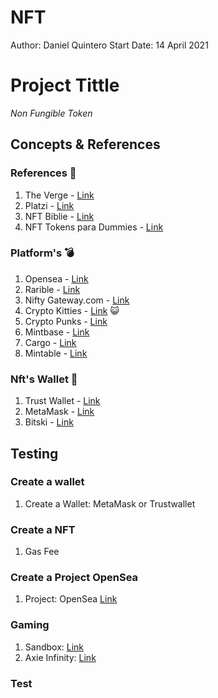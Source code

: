 # NFT

Author: Daniel Quintero
Start Date: 14 April 2021

# Project Tittle

_Non Fungible Token_

## Concepts & References

### References :bathtub:

1. The Verge - [Link](https://www.theverge.com/22310188/nft-explainer-what-is-blockchain-crypto-art-faq)
2. Platzi - [Link](https://www.youtube.com/watch?v=noTJr4ZWIZQ)
3. NFT  Biblie - [Link](https://opensea.io/blog/guides/non-fungible-tokens/)
4. NFT Tokens para Dummies - [Link](https://www.youtube.com/watch?v=vluFUSMMHu4)

### Platform's :bomb:

1. Opensea - [Link](https://opensea.io/)
2. Rarible - [Link](https://rarible.com/)
3. Nifty Gateway.com - [Link](https://niftygateway.com/)
4. Crypto Kitties - [Link](https://www.cryptokitties.co/) :smiley_cat:
5. Crypto Punks - [Link](https://www.larvalabs.com/cryptopunks)
6. Mintbase - [Link](https://mintbase.io/)
7. Cargo - [Link](https://app.cargo.build/marketplace?filter=%7B%7D)
8. Mintable - [Link](https://mintable.app/)

### Nft's Wallet :money_with_wings:

1. Trust Wallet - [Link](https://trustwallet.com/es/collectibles-wallet)
2. MetaMask - [Link](https://metamask.io/)
3. Bitski - [Link](https://www.bitski.com/)

## Testing

### Create a wallet

1. Create a Wallet: MetaMask or Trustwallet

### Create a NFT

1. Gas Fee

### Create a Project OpenSea

1. Project: OpenSea [Link](https://github.com/ProjectOpenSea/opensea-creatures)

### Gaming

1. Sandbox: [Link](https://www.sandbox.game/en/)
2. Axie Infinity: [Link](https://axieinfinity.com/)

### Test
